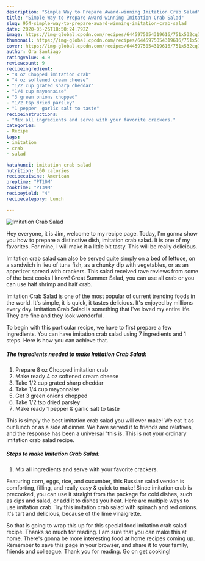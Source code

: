```yaml
---
description: "Simple Way to Prepare Award-winning Imitation Crab Salad"
title: "Simple Way to Prepare Award-winning Imitation Crab Salad"
slug: 954-simple-way-to-prepare-award-winning-imitation-crab-salad
date: 2020-05-26T18:50:24.792Z
image: https://img-global.cpcdn.com/recipes/6445975054319616/751x532cq70/imitation-crab-salad-recipe-main-photo.jpg
thumbnail: https://img-global.cpcdn.com/recipes/6445975054319616/751x532cq70/imitation-crab-salad-recipe-main-photo.jpg
cover: https://img-global.cpcdn.com/recipes/6445975054319616/751x532cq70/imitation-crab-salad-recipe-main-photo.jpg
author: Ora Santiago
ratingvalue: 4.9
reviewcount: 9
recipeingredient:
- "8 oz Chopped imitation crab"
- "4 oz softened cream cheese"
- "1/2 cup grated sharp cheddar"
- "1/4 cup mayonnaise"
- "3 green onions chopped"
- "1/2 tsp dried parsley"
- "1 pepper  garlic salt to taste"
recipeinstructions:
- "Mix all ingredients and serve with your favorite crackers."
categories:
- Recipe
tags:
- imitation
- crab
- salad

katakunci: imitation crab salad 
nutrition: 160 calories
recipecuisine: American
preptime: "PT10M"
cooktime: "PT39M"
recipeyield: "4"
recipecategory: Lunch

---
```



![Imitation Crab Salad](https://img-global.cpcdn.com/recipes/6445975054319616/751x532cq70/imitation-crab-salad-recipe-main-photo.jpg)

Hey everyone, it is Jim, welcome to my recipe page. Today, I'm gonna show you how to prepare a distinctive dish, imitation crab salad. It is one of my favorites. For mine, I will make it a little bit tasty. This will be really delicious.

Imitation crab salad can also be served quite simply on a bed of lettuce, on a sandwich in lieu of tuna fish, as a chunky dip with vegetables, or as an appetizer spread with crackers. This salad received rave reviews from some of the best cooks I know! Great Summer Salad, you can use all crab or you can use half shrimp and half crab.

Imitation Crab Salad is one of the most popular of current trending foods in the world. It's simple, it is quick, it tastes delicious. It's enjoyed by millions every day. Imitation Crab Salad is something that I've loved my entire life. They are fine and they look wonderful.


To begin with this particular recipe, we have to first prepare a few ingredients. You can have imitation crab salad using 7 ingredients and 1 steps. Here is how you can achieve that.

<!--inarticleads1-->

##### The ingredients needed to make Imitation Crab Salad:

1. Prepare 8 oz Chopped imitation crab
1. Make ready 4 oz softened cream cheese
1. Take 1/2 cup grated sharp cheddar
1. Take 1/4 cup mayonnaise
1. Get 3 green onions chopped
1. Take 1/2 tsp dried parsley
1. Make ready 1 pepper &amp; garlic salt to taste


This is simply the best imitation crab salad you will ever make! We eat it as our lunch or as a side at dinner. We have served it to friends and relatives, and the response has been a universal &#34;this is. This is not your ordinary imitation crab salad recipe. 

<!--inarticleads2-->

##### Steps to make Imitation Crab Salad:

1. Mix all ingredients and serve with your favorite crackers.


Featuring corn, eggs, rice, and cucumber, this Russian salad version is comforting, filling, and really easy &amp; quick to make! Since imitation crab is precooked, you can use it straight from the package for cold dishes, such as dips and salad, or add it to dishes you heat. Here are multiple ways to use imitation crab. Try this imitation crab salad with spinach and red onions. It&#39;s tart and delicious, because of the lime vinaigrette. 

So that is going to wrap this up for this special food imitation crab salad recipe. Thanks so much for reading. I am sure that you can make this at home. There's gonna be more interesting food at home recipes coming up. Remember to save this page in your browser, and share it to your family, friends and colleague. Thank you for reading. Go on get cooking!
